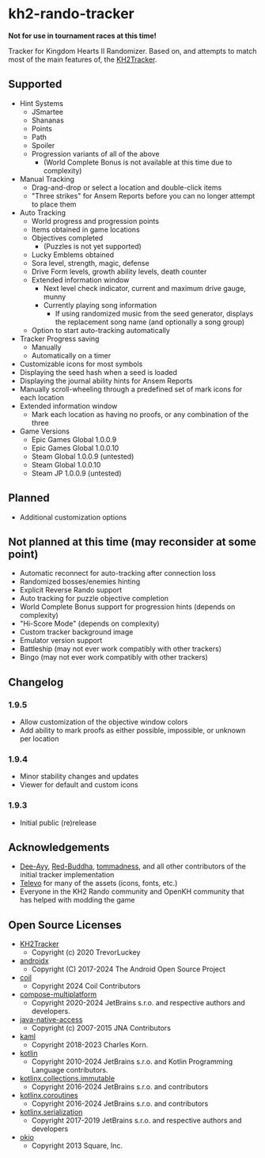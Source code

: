# kh2-rando-tracker

**Not for use in tournament races at this time!**

Tracker for Kingdom Hearts II Randomizer. Based on, and attempts to match most of the main features
of, the [KH2Tracker](https://github.com/Dee-Ayy/KH2Tracker).

## Supported

- Hint Systems
    - JSmartee
    - Shananas
    - Points
    - Path
    - Spoiler
    - Progression variants of all of the above
        - (World Complete Bonus is not available at this time due to complexity)
- Manual Tracking
    - Drag-and-drop or select a location and double-click items
    - "Three strikes" for Ansem Reports before you can no longer attempt to place them
- Auto Tracking
    - World progress and progression points
    - Items obtained in game locations
    - Objectives completed
        - (Puzzles is not yet supported)
    - Lucky Emblems obtained
    - Sora level, strength, magic, defense
    - Drive Form levels, growth ability levels, death counter
    - Extended information window
        - Next level check indicator, current and maximum drive gauge, munny
        - Currently playing song information
            - If using randomized music from the seed generator, displays the replacement song
              name (and optionally a song group)
    - Option to start auto-tracking automatically
- Tracker Progress saving
    - Manually
    - Automatically on a timer
- Customizable icons for most symbols
- Displaying the seed hash when a seed is loaded
- Displaying the journal ability hints for Ansem Reports
- Manually scroll-wheeling through a predefined set of mark icons for each location
- Extended information window
    - Mark each location as having no proofs, or any combination of the three
- Game Versions
    - Epic Games Global 1.0.0.9
    - Epic Games Global 1.0.0.10
    - Steam Global 1.0.0.9 (untested)
    - Steam Global 1.0.0.10
    - Steam JP 1.0.0.9 (untested)

## Planned

- Additional customization options

## Not planned at this time (may reconsider at some point)

- Automatic reconnect for auto-tracking after connection loss
- Randomized bosses/enemies hinting
- Explicit Reverse Rando support
- Auto tracking for puzzle objective completion
- World Complete Bonus support for progression hints (depends on complexity)
- "Hi-Score Mode" (depends on complexity)
- Custom tracker background image
- Emulator version support
- Battleship (may not ever work compatibly with other trackers)
- Bingo (may not ever work compatibly with other trackers)

## Changelog

### 1.9.5

- Allow customization of the objective window colors
- Add ability to mark proofs as either possible, impossible, or unknown per location

### 1.9.4

- Minor stability changes and updates
- Viewer for default and custom icons

### 1.9.3

- Initial public (re)release

## Acknowledgements

- [Dee-Ayy](https://github.com/Dee-Ayy), [Red-Buddha](https://github.com/Red-Buddha),
  [tommadness](https://github.com/tommadness), and all other contributors of the initial tracker
  implementation
- [Televo](https://github.com/Televo/) for many of the assets (icons, fonts, etc.)
- Everyone in the KH2 Rando community and OpenKH community that has helped with modding the game

## Open Source Licenses

- [KH2Tracker](https://github.com/Dee-Ayy/KH2Tracker/blob/v2.64/LICENSE)
  - Copyright (c) 2020 TrevorLuckey
- [androidx](https://github.com/androidx/androidx/blob/androidx-main/LICENSE.txt)
  - Copyright (C) 2017-2024 The Android Open Source Project
- [coil](https://github.com/coil-kt/coil/blob/3.0.0-rc02/LICENSE.txt)
  - Copyright 2024 Coil Contributors
- [compose-multiplatform](https://github.com/JetBrains/compose-multiplatform/blob/v1.7.0/LICENSE.txt)
  - Copyright 2020-2024 JetBrains s.r.o. and respective authors and developers.
- [java-native-access](https://github.com/java-native-access/jna/blob/5.15.0/AL2.0)
  - Copyright (c) 2007-2015 JNA Contributors
- [kaml](https://github.com/charleskorn/kaml/blob/0.61.0/LICENSE)
  - Copyright 2018-2023 Charles Korn.
- [kotlin](https://github.com/JetBrains/kotlin/blob/v2.0.21/license/README.md)
  - Copyright 2010-2024 JetBrains s.r.o. and Kotlin Programming Language contributors.
- [kotlinx.collections.immutable](https://github.com/Kotlin/kotlinx.collections.immutable/blob/v0.3.8/LICENSE.txt)
  - Copyright 2016-2024 JetBrains s.r.o. and contributors
- [kotlinx.coroutines](https://github.com/Kotlin/kotlinx.coroutines/blob/1.8.1/LICENSE.txt)
  - Copyright 2016-2024 JetBrains s.r.o. and contributors
- [kotlinx.serialization](https://github.com/Kotlin/kotlinx.serialization/blob/v1.7.1/LICENSE.txt)
  - Copyright 2017-2019 JetBrains s.r.o. and respective authors and developers
- [okio](https://github.com/square/okio/blob/3.9.1/LICENSE.txt)
  - Copyright 2013 Square, Inc.
